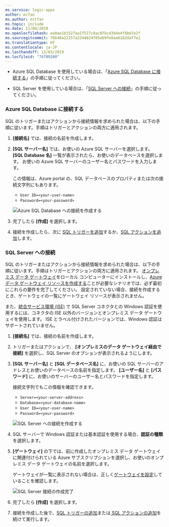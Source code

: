 ```yaml
---
ms.service: logic-apps
author: ecfan
ms.author: estfan
ms.topic: include
ms.date: 11/08/2019
ms.openlocfilehash: ea0ae1b1527aa1f527c8ac8fbcd3b4e4f6b6fe2f
ms.sourcegitcommit: 76b48a22257a2244024f05eb9fe8aa6182daf7e2
ms.translationtype: HT
ms.contentlocale: ja-JP
ms.lasthandoff: 12/03/2019
ms.locfileid: "74789200"
---
```

* Azure SQL Database を使用している場合は、「[Azure SQL Database に接続する](#connect-azure-sql-db)」の手順に従ってください。

* SQL Server を使用している場合は、「[SQL Server への接続](#connect-sql-server)」の手順に従ってください。

<a name="connect-azure-sql-db"></a>

### <a name="connect-to-azure-sql-database"></a>Azure SQL Database に接続する

SQL のトリガーまたはアクションから接続情報を求められた場合は、以下の手順に従います。手順はトリガーとアクションの両方に適用されます。

1. **[接続名]** では、接続の名前を作成します。

1. **[SQL サーバー名]** では、お使いの Azure SQL サーバーを選択します。 **[SQL Database 名]** 一覧が表示されたら、お使いのデータベースを選択します。 お使いの Azure SQL サーバーのユーザー名とパスワードを入力します。

   この情報は、Azure portal の、SQL データベースのプロパティまたは次の接続文字列にもあります。

   * `User ID=<your-user-name>`
   * `Password=<your-password>`

   ![Azure SQL Database への接続を作成する](./media/connectors-create-api-sqlazure/azure-sql-database-create-connection.png)

1. 完了したら **[作成]** を選択します。

1. 接続を作成したら、次に [SQL トリガーを追加](#add-sql-trigger)するか、[SQL アクションを追加](#add-sql-action)します。

<a name="connect-sql-server"></a>

### <a name="connect-to-sql-server"></a>SQL Server への接続

SQL のトリガーまたはアクションから接続情報を求められた場合は、以下の手順に従います。手順はトリガーとアクションの両方に適用されます。 [オンプレミス データ ゲートウェイ](https://docs.microsoft.com/azure/logic-apps/logic-apps-gateway-install)をローカル コンピューターにインストールし、[Azure データ ゲートウェイ リソースを作成する](https://docs.microsoft.com/azure/logic-apps/logic-apps-gateway-connection)ことが必要なシナリオでは、必ず最初にこれらの要件を完了してください。 設定されていない場合、接続を作成するとき、ゲートウェイの一覧にゲートウェイ リソースが表示されません。

また、[統合サービス環境 (ISE)](https://docs.microsoft.com/azure/logic-apps/connect-virtual-network-vnet-isolated-environment-overview) で SQL Server コネクタとの Windows 認証を使用するには、コネクタの ISE 以外のバージョンとオンプレミス データ ゲートウェイを使用します。 ISE とラベル付けされたバージョンでは、Windows 認証はサポートされていません。

1. **[接続名]** では、接続の名前を作成します。

1. トリガーまたはアクションで、 **[オンプレミスのデータ ゲートウェイ経由で接続]** を選択し、SQL Server のオプションが表示されるようにします。

1. **[SQL サーバー名]** と **[SQL データベース名]** に、お使いの SQL サーバーのアドレスとお使いのデータベースの名前を指定します。 **[ユーザー名]** と **[パスワード]** に、お使いのサーバーのユーザー名とパスワードを指定します。

   接続文字列でもこの情報を確認できます。

   * `Server=<your-server-address>`
   * `Database=<your-database-name>`
   * `User ID=<your-user-name>`
   * `Password=<your-password>`

   ![SQL Server への接続を作成する](./media/connectors-create-api-sqlazure/sql-server-create-connection.png)

1. SQL サーバーで Windows 認証または基本認証を使用する場合、**認証の種類**を選択します。

1. **[ゲートウェイ]** の下では、前に作成したオンプレミス データ ゲートウェイに関連付けられている Azure サブスクリプションを選択し、お使いのオンプレミス データ ゲートウェイの名前を選択します。

   ゲートウェイが一覧に表示されない場合は、正しく[ゲートウェイを設定](https://docs.microsoft.com/azure/logic-apps/logic-apps-gateway-connection)していることを確認します。

   ![SQL Server 接続の作成完了](./media/connectors-create-api-sqlazure/sql-server-create-connection-complete.png)

1. 完了したら **[作成]** を選択します。

1. 接続を作成した後で、[SQL トリガーの追加](#add-sql-trigger)または[ SQL アクションの追加](#add-sql-action)を続けて実行します。
